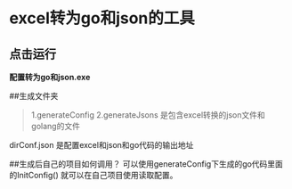 
# excel转为go和json的工具



## 点击运行
**配置转为go和json.exe**


##生成文件夹
> 1.generateConfig
2.generateJsons
是包含excel转换的json文件和golang的文件

dirConf.json 是配置excel和json和go代码的输出地址

##生成后自己的项目如何调用？
可以使用generateConfig下生成的go代码里面的InitConfig() 就可以在自己项目使用读取配置。